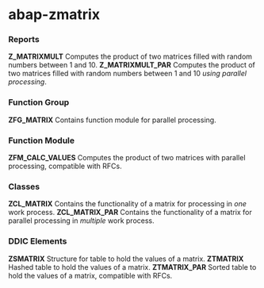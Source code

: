 # abap-zmatrix
### Reports
**Z_MATRIXMULT** Computes the product of two matrices filled with random numbers between 1 and 10.
**Z_MATRIXMULT_PAR** Computes the product of two matrices filled with random numbers between 1 and 10 *using parallel processing*.

###  Function Group
**ZFG_MATRIX** Contains function module for parallel processing.

### Function Module
**ZFM_CALC_VALUES** Computes the product of two matrices with parallel processing, compatible with RFCs.

### Classes
**ZCL_MATRIX** Contains the functionality of a matrix for processing in *one* work process.
**ZCL_MATRIX_PAR** Contains the functionality of a matrix for parallel processing in *multiple* work process.

### DDIC Elements
**ZSMATRIX** Structure for table to hold the values of a matrix.
**ZTMATRIX** Hashed table to hold the values of a matrix.
**ZTMATRIX_PAR** Sorted table to hold the values of a matrix, compatible with RFCs. 
